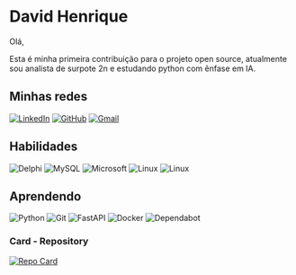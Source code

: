 
# David Henrique

Olá, 

Esta é minha primeira contribuição para o projeto open source, atualmente sou analista de surpote 2n e estudando python com ênfase em IA.

## Minhas redes
[![LinkedIn](https://img.shields.io/badge/LinkedIn-333333?style=for-the-badge&logo=linkedin&logoColor=0E76A8)](https://www.linkedin.com/in/david-henrique/)
[![GitHub](https://img.shields.io/badge/github-333333?style=for-the-badge&logo=github&logoColor=0E76A8)](https://github.com/David-Henriqu3)
[![Gmail](https://img.shields.io/badge/Gmail-333333?style=for-the-badge&logo=gmail&logoColor=0E76A8)](mailto:david.henrique.pe@gmail.com)


## Habilidades

![Delphi](https://img.shields.io/badge/Delphi-333333?style=for-the-badge&logo=delphi&logoColor=0E76A8)
![MySQL](https://img.shields.io/badge/MySQL-333333?style=for-the-badge&logo=mysql&logoColor=0E76A8)
![Microsoft](https://img.shields.io/badge/Microsoft-333333?style=for-the-badge&logo=microsoft&logoColor=0E76A8)
![Linux](https://img.shields.io/badge/Linux-333333?style=for-the-badge&logo=linux&logoColor=0E76A8)
![Linux](https://img.shields.io/badge/Linux-333333?style=for-the-badge&logo=linux&logoColor=0E76A8)


## Aprendendo
![Python](https://img.shields.io/badge/Python-333333?style=for-the-badge&logo=python)
![Git](https://img.shields.io/badge/GIT-333333?style=for-the-badge&logo=git&logoColor=0E76A8)
![FastAPI](https://img.shields.io/badge/FastAPI-333333?style=for-the-badge&logo=fastapi&logoColor=0E76A8)
![Docker](https://img.shields.io/badge/docker-333333?style=for-the-badge&logo=docker&logoColor=0E76A8)
![Dependabot](https://img.shields.io/badge/IA-333333?style=for-the-badge&logo=dependabot&logoColor=0E76A8)

### Card - Repository

[![Repo Card](https://github-readme-stats.vercel.app/api/pin/?username=David-Henriqu3&repo=dio-lab-open-source&bg_color=000&border_color=0E76A8&show_icons=true&icon_color=0E76A8&title_color=0E76A8&text_color=FFF)](https://github.com/David-Henriqu3/dio-lab-open-source)
